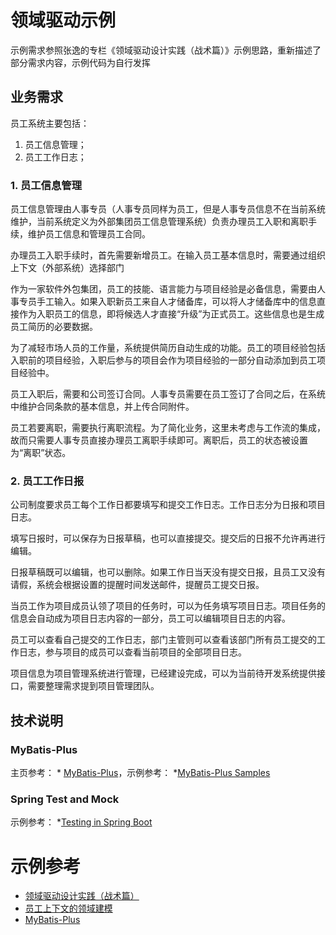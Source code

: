 # 领域驱动示例

示例需求参照张逸的专栏《领域驱动设计实践（战术篇）》示例思路，重新描述了部分需求内容，示例代码为自行发挥

## 业务需求

员工系统主要包括：
1. 员工信息管理；
2. 员工工作日志；

### 1. 员工信息管理

员工信息管理由人事专员（人事专员同样为员工，但是人事专员信息不在当前系统维护，当前系统定义为外部集团员工信息管理系统）负责办理员工入职和离职手续，维护员工信息和管理员工合同。

办理员工入职手续时，首先需要新增员工。在输入员工基本信息时，需要通过组织上下文（外部系统）选择部门

作为一家软件外包集团，员工的技能、语言能力与项目经验是必备信息，需要由人事专员手工输入。如果入职新员工来自人才储备库，可以将人才储备库中的信息直接作为入职员工的信息，即将候选人才直接“升级”为正式员工。这些信息也是生成员工简历的必要数据。

为了减轻市场人员的工作量，系统提供简历自动生成的功能。员工的项目经验包括入职前的项目经验，入职后参与的项目会作为项目经验的一部分自动添加到员工项目经验中。

员工入职后，需要和公司签订合同。人事专员需要在员工签订了合同之后，在系统中维护合同条款的基本信息，并上传合同附件。

员工若要离职，需要执行离职流程。为了简化业务，这里未考虑与工作流的集成，故而只需要人事专员直接办理员工离职手续即可。离职后，员工的状态被设置为“离职”状态。

### 2. 员工工作日报

公司制度要求员工每个工作日都要填写和提交工作日志。工作日志分为日报和项目日志。

填写日报时，可以保存为日报草稿，也可以直接提交。提交后的日报不允许再进行编辑。

日报草稿既可以编辑，也可以删除。如果工作日当天没有提交日报，且员工又没有请假，系统会根据设置的提醒时间发送邮件，提醒员工提交日报。

当员工作为项目成员认领了项目的任务时，可以为任务填写项目日志。项目任务的信息会自动成为项目日志内容的一部分，员工可以编辑项目日志的内容。

员工可以查看自己提交的工作日志，部门主管则可以查看该部门所有员工提交的工作日志，参与项目的成员可以查看当前项目的全部项目日志。

项目信息为项目管理系统进行管理，已经建设完成，可以为当前待开发系统提供接口，需要整理需求提到项目管理团队。


## 技术说明

### MyBatis-Plus

主页参考： * [MyBatis-Plus](https://mybatis.plus/)，示例参考： *[MyBatis-Plus Samples](https://github.com/baomidou/mybatis-plus-samples)

### Spring Test and Mock

示例参考： *[Testing in Spring Boot](https://www.baeldung.com/spring-boot-testing)

# 示例参考

* [领域驱动设计实践（战术篇）](https://gitbook.cn/gitchat/column/5cbed2f6f00736695f3a8699)
* [员工上下文的领域建模](https://github.com/agiledon/eas-ddd)
* [MyBatis-Plus](https://mybatis.plus/)
